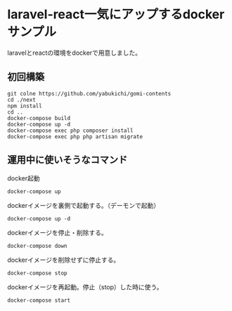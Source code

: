 # laravel-react一気にアップするdockerサンプル

laravelとreactの環境をdockerで用意しました。

## 初回構築
```
git colne https://github.com/yabukichi/gomi-contents
cd ./next
npm install
cd ..
docker-compose build
docker-compose up -d
docker-compose exec php composer install
docker-compose exec php php artisan migrate
```

## 運用中に使いそうなコマンド

docker起動
```
docker-compose up
```

dockerイメージを裏側で起動する。（デーモンで起動）
```
docker-compose up -d
```

dockerイメージを停止・削除する。
```
docker-compose down
```

dockerイメージを削除せずに停止する。
```
docker-compose stop
```

dockerイメージを再起動。停止（stop）した時に使う。
```
docker-compose start
```
